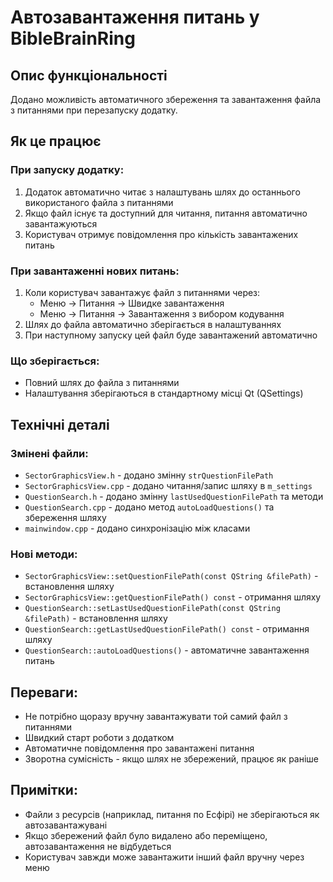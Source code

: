 # Автозавантаження питань у BibleBrainRing

## Опис функціональності

Додано можливість автоматичного збереження та завантаження файла з питаннями при перезапуску додатку.

## Як це працює

### При запуску додатку:
1. Додаток автоматично читає з налаштувань шлях до останнього використаного файла з питаннями
2. Якщо файл існує та доступний для читання, питання автоматично завантажуються
3. Користувач отримує повідомлення про кількість завантажених питань

### При завантаженні нових питань:
1. Коли користувач завантажує файл з питаннями через:
   - Меню → Питання → Швидке завантаження
   - Меню → Питання → Завантаження з вибором кодування
2. Шлях до файла автоматично зберігається в налаштуваннях
3. При наступному запуску цей файл буде завантажений автоматично

### Що зберігається:
- Повний шлях до файла з питаннями
- Налаштування зберігаються в стандартному місці Qt (QSettings)

## Технічні деталі

### Змінені файли:
- `SectorGraphicsView.h` - додано змінну `strQuestionFilePath`
- `SectorGraphicsView.cpp` - додано читання/запис шляху в `m_settings`
- `QuestionSearch.h` - додано змінну `lastUsedQuestionFilePath` та методи
- `QuestionSearch.cpp` - додано метод `autoLoadQuestions()` та збереження шляху
- `mainwindow.cpp` - додано синхронізацію між класами

### Нові методи:
- `SectorGraphicsView::setQuestionFilePath(const QString &filePath)` - встановлення шляху
- `SectorGraphicsView::getQuestionFilePath() const` - отримання шляху
- `QuestionSearch::setLastUsedQuestionFilePath(const QString &filePath)` - встановлення шляху
- `QuestionSearch::getLastUsedQuestionFilePath() const` - отримання шляху
- `QuestionSearch::autoLoadQuestions()` - автоматичне завантаження питань

## Переваги:
- Не потрібно щоразу вручну завантажувати той самий файл з питаннями
- Швидкий старт роботи з додатком
- Автоматичне повідомлення про завантажені питання
- Зворотна сумісність - якщо шлях не збережений, працює як раніше

## Примітки:
- Файли з ресурсів (наприклад, питання по Есфірі) не зберігаються як автозавантажувані
- Якщо збережений файл було видалено або переміщено, автозавантаження не відбудеться
- Користувач завжди може завантажити інший файл вручну через меню